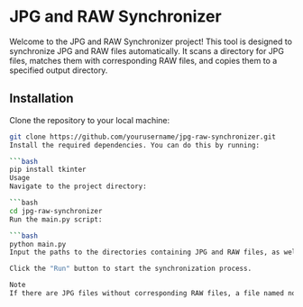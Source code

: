 # JPG and RAW Synchronizer

Welcome to the JPG and RAW Synchronizer project! This tool is designed to synchronize JPG and RAW files automatically. It scans a directory for JPG files, matches them with corresponding RAW files, and copies them to a specified output directory.

## Installation

Clone the repository to your local machine:

```bash
git clone https://github.com/yourusername/jpg-raw-synchronizer.git
Install the required dependencies. You can do this by running:

```bash
pip install tkinter
Usage
Navigate to the project directory:

```bash
cd jpg-raw-synchronizer
Run the main.py script:

```bash
python main.py
Input the paths to the directories containing JPG and RAW files, as well as the output directory where RAW files will be copied.

Click the "Run" button to start the synchronization process.

Note
If there are JPG files without corresponding RAW files, a file named no_raw_version.txt will be created listing the JPG files without RAW versions.
